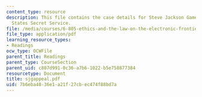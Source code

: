 ```yaml
---
content_type: resource
description: This file contains the case details for Steve Jackson Games v. United
  States Secret Service.
file: /media/courses/6-805-ethics-and-the-law-on-the-electronic-frontier-fall-2005/7b6eba4836e1a21f27cbec474f88bd7a_sjgappeal.pdf
file_type: application/pdf
learning_resource_types:
- Readings
ocw_type: OCWFile
parent_title: Readings
parent_type: CourseSection
parent_uid: c807d991-0c36-a7b6-1022-b5e758877384
resourcetype: Document
title: sjgappeal.pdf
uid: 7b6eba48-36e1-a21f-27cb-ec474f88bd7a
---
```


